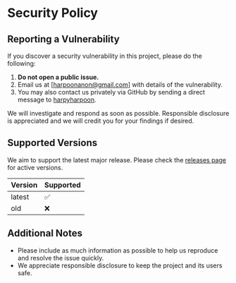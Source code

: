 # Security Policy

## Reporting a Vulnerability

If you discover a security vulnerability in this project, please do the following:

1. **Do not open a public issue.**
2. Email us at [harpoonanon@gmail.com] with details of the vulnerability.
3. You may also contact us privately via GitHub by sending a direct message to [harpyharpoon](https://github.com/harpyharpoon).

We will investigate and respond as soon as possible. Responsible disclosure is appreciated and we will credit you for your findings if desired.

## Supported Versions

We aim to support the latest major release. Please check the [releases page](https://github.com/harpyharpoon/MJOLNIR/releases) for active versions.

| Version | Supported          |
| ------- | ------------------ |
| latest  | :white_check_mark: |
| old     | :x:                |

## Additional Notes

- Please include as much information as possible to help us reproduce and resolve the issue quickly.
- We appreciate responsible disclosure to keep the project and its users safe.
